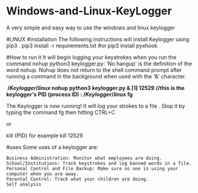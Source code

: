 # Windows-and-Linux-KeyLogger
A very simple and easy way to use the windows and linux keylogger 

#LINUX 
#installation
The following instructions will install Keylogger using pip3 .
  pip3 install -r requirements.txt
#or
  pip3 install pyxhook
  
 #How to run it
 It will begin logging your keystrokes when you run the command nohup python3 keylogger.py: 'No hangup' is the definition of the word nohup. Nohup does not return to the shell command prompt after running a command in the background when used with the '&' character.
 
 
 **$~/Keylogger/linux$ nohup python3 keylogger.py &
[1] 12529 //this is the keylogger's PID (process ID)
$:~/Keylogger/linux$ fg**

The Keylogger is now running! It will log your strokes to a file . Stop it by typing the command fg then hitting CTRL+C

or

kill {PID} for example kill 12529

#uses
Some uses of a keylogger are:

    Business Administration: Monitor what employees are doing.
    School/Institutions: Track keystrokes and log banned words in a file.
    Personal Control and File Backup: Make sure no one is using your computer when you are away.
    Parental Control: Track what your children are doing.
    Self analysis
